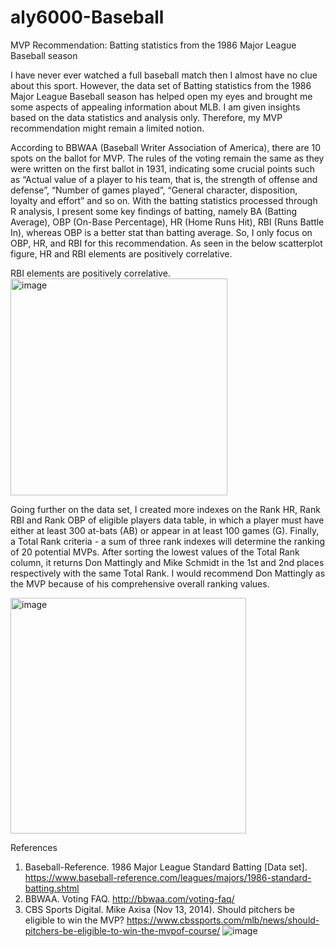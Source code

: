 # aly6000-Baseball
MVP Recommendation: Batting statistics from the 1986 Major League Baseball season

I have never ever watched a full baseball match then I almost have no clue about this sport. However, the data set of Batting statistics from the 1986 Major League Baseball season has helped open my eyes and brought me some aspects of appealing information about MLB. I am given insights based on the data statistics and analysis only. Therefore, my MVP recommendation might remain a limited notion.

According to BBWAA (Baseball Writer Association of America), there are 10 spots on the ballot for MVP. The rules of the voting remain the same as they were written on the first ballot in 1931, indicating some crucial points such as “Actual value of a player to his team, that is, the strength of offense and defense”, “Number of games played”, “General character, disposition, loyalty and effort” and so on. With the batting statistics processed through R analysis, I present some key findings of batting, namely BA (Batting Average), OBP (On-Base Percentage), HR (Home Runs Hit), RBI (Runs Battle In), whereas OBP is a better stat than batting average. So, I only focus on OBP, HR, and RBI for this recommendation. As seen in the below scatterplot figure, HR and RBI elements are positively correlative.

RBI elements are positively correlative.
<img width="347" alt="image" src="https://github.com/janie140/aly6000-Baseball/assets/121474131/7501a685-fd67-4a6c-a9cb-707bbd749989">

Going further on the data set, I created more indexes on the Rank HR, Rank RBI and Rank OBP of eligible players data table, in which a player must have either at least 300 at-bats (AB) or appear in at least 100 games (G). Finally, a Total Rank criteria - a sum of three rank indexes will determine the ranking of 20 potential MVPs. After sorting the lowest values of the Total Rank column, it returns Don Mattingly and Mike Schmidt in the 1st and 2nd places respectively with the same Total Rank. I would recommend Don Mattingly as the MVP because of his comprehensive overall ranking values.

<img width="377" alt="image" src="https://github.com/janie140/aly6000-Baseball/assets/121474131/50069c45-de68-412c-b99a-64693d62044f">

References 
1.	Baseball-Reference. 	1986 	Major 	League 	Standard 	Batting 	[Data 	set]. 
https://www.baseball-reference.com/leagues/majors/1986-standard-batting.shtml 
2.	BBWAA. Voting FAQ. http://bbwaa.com/voting-faq/ 
3.	CBS Sports Digital. Mike Axisa (Nov 13, 2014). Should pitchers be eligible to win the MVP? https://www.cbssports.com/mlb/news/should-pitchers-be-eligible-to-win-the-mvpof-course/ 
![image](https://github.com/janie140/aly6000-Baseball/assets/121474131/08f9764f-19c5-4a5b-874e-bfadb1808ea4)


